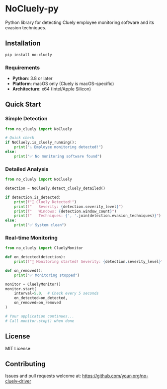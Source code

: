 # NoCluely-py

Python library for detecting Cluely employee monitoring software and its evasion
techniques.

## Installation

```bash
pip install no-cluely
```

### Requirements

- **Python**: 3.8 or later
- **Platform**: macOS only (Cluely is macOS-specific)
- **Architecture**: x64 (Intel/Apple Silicon)

## Quick Start

### Simple Detection

```python
from no_cluely import NoCluely

# Quick check
if NoCluely.is_cluely_running():
    print("⚠️ Employee monitoring detected!")
else:
    print("✅ No monitoring software found")
```

### Detailed Analysis

```python
from no_cluely import NoCluely

detection = NoCluely.detect_cluely_detailed()

if detection.is_detected:
    print(f"🚨 Cluely Detected!")
    print(f"   Severity: {detection.severity_level}")
    print(f"   Windows: {detection.window_count}")
    print(f"   Techniques: {', '.join(detection.evasion_techniques)}")
else:
    print("✅ System clean")
```

### Real-time Monitoring

```python
from no_cluely import CluelyMonitor

def on_detected(detection):
    print(f"🚨 Monitoring started! Severity: {detection.severity_level}")

def on_removed():
    print("✅ Monitoring stopped")

monitor = CluelyMonitor()
monitor.start(
    interval=5.0,  # Check every 5 seconds
    on_detected=on_detected,
    on_removed=on_removed
)

# Your application continues...
# Call monitor.stop() when done
```

## License

MIT License

## Contributing

Issues and pull requests welcome at:
https://github.com/your-org/no-cluely-driver
